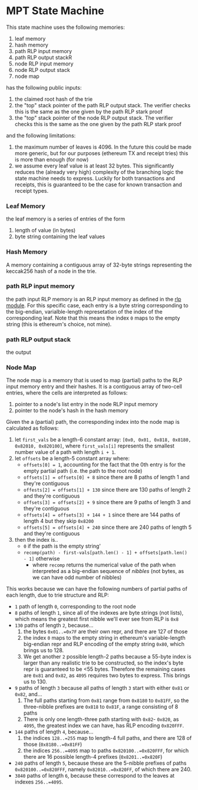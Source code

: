 # MPT State Machine

This state machine uses the following memories:
1. leaf memory
2. hash memory
3. path RLP input memory
4. path RLP output stackR
5. node RLP input memory
6. node RLP output stack
7. node map

has the following public inputs:
1. the claimed root hash of the trie
2. the "top" stack pointer of the path RLP output stack. The verifier checks this is the same as the one given by the path RLP stark proof
3. the "top" stack pointer of the node RLP output stack. The verifier checks this is the same as the one given by the path RLP stark proof

and the following limitations:
1. the maximum number of leaves is 4096. In the future this could be made more generic, but for our purposes (ethereum TX and receipt tries) this is more than enough (for now)
2. we assume every leaf value is at least 32 bytes. This significantly reduces the (already very high) complexity of the branching logic the state machine needs to express. Luckily for both transactions and receipts, this is guaranteed to be the case for known transaction and receipt types.

### Leaf Memory

the leaf memory is a series of entries of the form
1. length of value (in bytes)
2. byte string containing the leaf values

### Hash Memory

A memory containing a contiguous array of 32-byte strings representing the keccak256 hash of a node in the trie.

### path RLP input memory

the path input RLP memory is an RLP input memory as defined in the [rlp module](../rlp/ARCHITECTURE.md). For this specific case, each entry is a byte string corresponding to the big-endian, varialble-length represetation of the index of the corresponding leaf. Note that this means the index `0` maps to the empty string (this is ethereum's choice, not mine).

### path RLP output stack

the output 

### Node Map

The node map is a memory that is used to map (partial) paths to the RLP input memory entry and their hashes. It is a contiguous array of two-cell entries, where the cells are interpreted as follows:
1. pointer to a node's list entry in the node RLP input memory
2. pointer to the node's hash in the hash memory

Given the a (partial) path, the corresponding index into the node map is calculated as follows:
1. let `first_vals` be a length-6 constant array: `[0x0, 0x01, 0x818, 0x8180, 0x82010, 0x820100]`, where `first_vals[i]` represents the smallest number value of a path with length `i + 1`.
2. let `offsets` be a length-5 constant array where:
	* `offsets[0] = 1`, accounting for the fact that the 0th entry is for the empty partial path (i.e. the path to the root node)
	* `offsets[1] = offsets[0] + 8` since there are 8 paths of length 1 and they're contiguous
	* `offests[2] = offsets[1] + 130` since there are 130 paths of length 2 and they're contiguous
	* `offsets[3] = offsets[2] + 9` since there are 9 paths of length 3 and they're contiguous
	* `offsets[4] = offsets[3] + 144 + 1` since there are 144 paths of length 4 but they skip `0x8200`
	* `offsets[5] = offsets[4] + 240` since there are 240 paths of length 5 and they're contiguous
3. then the index is..
	* `0` if the path is the empty string'
	* `recomp(path) - first-vals[path.len() - 1] + offsets[path.len() - 1]` otherwise
		* where `recomp` returns the numerical value of the path when interpreted as a big-endian sequence of *nibbles* (not bytes, as we can have odd number of nibbles) 


This works because we can have the following numbers of partial paths of each length, due to trie structure and RLP:
* `1` path of length `0`, corresponding to the root node
* `8` paths of length `1`, since all of the indexes are byte strings (not lists), which means the greatest first nibble we'll ever see from RLP is `0x8`
* `130` paths of length `2`, because...
	1. the bytes `0x01..=0x7F` are their own repr, and there are 127 of those
	2. the index `0` maps to the empty string in ethereum's variable-length big-endian repr and RLP encoding of the empty string `0x80`, which brings us to 128.
	3. We get another `2` possible length-2 paths because a 55-byte index is larger than any realistic trie to be constructed, so the index's byte repr is guaranteed to be <55 bytes. Therefore the remaining cases are `0x81` and `0x82`, as `4095` requires two bytes to express. This brings us to 130.
* `9` paths of length `3` because all paths of length `3` start with either `0x81` or `0x82`, and...
	1. The full paths starting from `0x81` range from `0x8180` to `0x81FF`, so the three-nibble prefixes are `0x818` to `0x81F`, a range consisting of 8 paths
	2. There is only one length-three path starting with `0x82`- `0x820`, as `4095`, the greatest index we can have, has RLP encoding `0x820FFF`.
* `144` paths of length `4`, because...
	1. the indices `128..=255` map to length-4 full paths, and there are 128 of those (`0x8180..=0x81FF`)
	2. the indices `256..=4095` map to paths `0x820100..=0x820FFF`, for which there are 16 possible length-4 prefixes (`0x8201..=0x820F`)
* `240` paths of length `5`, because these are the 5-nibble prefixes of paths `0x820100..=0x820FFF`, namely `0x82010..=0x820FF`, of which there are 240.
* `3840` paths of length `6`, because these correspond to the leaves at indexes `256..=4095`.
